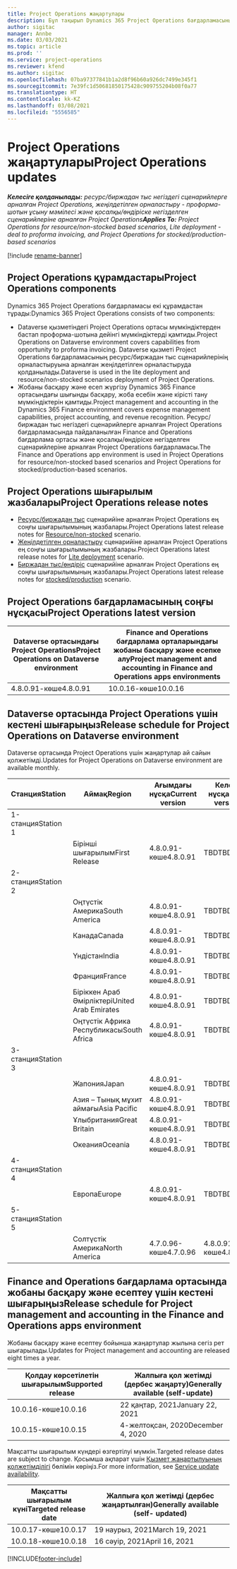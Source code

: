```yaml
---
title: Project Operations жаңартулары
description: Бұл тақырып Dynamics 365 Project Operations бағдарламасының шығарылған нұсқалары туралы ақпарат береді.
author: sigitac
manager: Annbe
ms.date: 03/03/2021
ms.topic: article
ms.prod: ''
ms.service: project-operations
ms.reviewer: kfend
ms.author: sigitac
ms.openlocfilehash: 07ba97377841b1a2d8f96b60a926dc7499e345f1
ms.sourcegitcommit: 7e39fc1d50681850175428c909755204b08f0a77
ms.translationtype: HT
ms.contentlocale: kk-KZ
ms.lasthandoff: 03/08/2021
ms.locfileid: "5556585"
---
```

# <a name="project-operations-updates"></a><span data-ttu-id="4d6e3-103">Project Operations жаңартулары</span><span class="sxs-lookup"><span data-stu-id="4d6e3-103">Project Operations updates</span></span>

<span data-ttu-id="4d6e3-104">_**Келесіге қолданылады:** ресурс/биржадан тыс негіздегі сценарийлерге арналған Project Operations, жеңілдетілген орналастыру - проформа-шотын ұсыну мәмілесі және қосалқы/өндіріске негізделген сценарийлеріне арналған Project Operations_</span><span class="sxs-lookup"><span data-stu-id="4d6e3-104">_**Applies To:** Project Operations for resource/non-stocked based scenarios, Lite deployment - deal to proforma invoicing, and Project Operations for stocked/production-based scenarios_</span></span>

[!include [rename-banner](~/includes/cc-data-platform-banner.md)]

## <a name="project-operations-components"></a><span data-ttu-id="4d6e3-105">Project Operations құрамдастары</span><span class="sxs-lookup"><span data-stu-id="4d6e3-105">Project Operations components</span></span>

<span data-ttu-id="4d6e3-106">Dynamics 365 Project Operations бағдарламасы екі құрамдастан тұрады:</span><span class="sxs-lookup"><span data-stu-id="4d6e3-106">Dynamics 365 Project Operations consists of two components:</span></span>

- <span data-ttu-id="4d6e3-107">Dataverse қызметіндегі Project Operations ортасы мүмкіндіктерден бастап проформа-шотына дейінгі мүмкіндіктерді қамтиды.</span><span class="sxs-lookup"><span data-stu-id="4d6e3-107">Project Operations on Dataverse environment covers capabilities from opportunity to proforma invoicing.</span></span> <span data-ttu-id="4d6e3-108">Dataverse қызметі Project Operations бағдарламасының ресурс/биржадан тыс сценарийлерінің орналастыруына арналған жеңілдетілген орналастыруда қолданылады.</span><span class="sxs-lookup"><span data-stu-id="4d6e3-108">Dataverse is used in the lite deployment and resource/non-stocked scenarios deployment of Project Operations.</span></span>
- <span data-ttu-id="4d6e3-109">Жобаны басқару және есеп жүргізу Dynamics 365 Finance ортасындағы шығынды басқару, жоба есебін және кірісті тану мүмкіндіктерін қамтиды.</span><span class="sxs-lookup"><span data-stu-id="4d6e3-109">Project management and accounting in the Dynamics 365 Finance environment covers expense management capabilities, project accounting, and revenue recognition.</span></span> <span data-ttu-id="4d6e3-110">Ресурс/биржадан тыс негіздегі сценарийлерге арналған Project Operations бағдарламасында пайдаланылған Finance and Operations бағдарлама ортасы және қосалқы/өндіріске негізделген сценарийлеріне арналған Project Operations бағдарламасы.</span><span class="sxs-lookup"><span data-stu-id="4d6e3-110">The Finance and Operations app environment is used in Project Operations for resource/non-stocked based scenarios and Project Operations for stocked/production-based scenarios.</span></span>

## <a name="project-operations-release-notes"></a><span data-ttu-id="4d6e3-111">Project Operations шығарылым жазбалары</span><span class="sxs-lookup"><span data-stu-id="4d6e3-111">Project Operations release notes</span></span>
- <span data-ttu-id="4d6e3-112">[Ресурс/биржадан тыс](whats-new-mar-2021-resource-based.md) сценарийіне арналған Project Operations ең соңғы шығарылымының жазбалары.</span><span class="sxs-lookup"><span data-stu-id="4d6e3-112">Project Operations latest release notes for [Resource/non-stocked](whats-new-mar-2021-resource-based.md) scenario.</span></span>
- <span data-ttu-id="4d6e3-113">[Жеңілдетілген орналастыру](../pro/whats-new/whats-new-mar-2021-lite.md) сценарийіне арналған Project Operations ең соңғы шығарылымының жазбалары.</span><span class="sxs-lookup"><span data-stu-id="4d6e3-113">Project Operations latest release notes for [Lite deployment](../pro/whats-new/whats-new-mar-2021-lite.md) scenario.</span></span>
- <span data-ttu-id="4d6e3-114">[Биржадан тыс/өндіріс](../prod-pma/whats-new/whats-new-jan-2021-stocked.md) сценарийіне арналған Project Operations ең соңғы шығарылымының жазбалары.</span><span class="sxs-lookup"><span data-stu-id="4d6e3-114">Project Operations latest release notes for [stocked/production](../prod-pma/whats-new/whats-new-jan-2021-stocked.md) scenario.</span></span>

## <a name="project-operations-latest-version"></a><span data-ttu-id="4d6e3-115">Project Operations бағдарламасының соңғы нұсқасы</span><span class="sxs-lookup"><span data-stu-id="4d6e3-115">Project Operations latest version</span></span>

| <span data-ttu-id="4d6e3-116">Dataverse ортасындағы Project Operations</span><span class="sxs-lookup"><span data-stu-id="4d6e3-116">Project Operations on Dataverse environment</span></span> | <span data-ttu-id="4d6e3-117">Finance and Operations бағдарлама орталарындағы жобаны басқару және есепке алу</span><span class="sxs-lookup"><span data-stu-id="4d6e3-117">Project management and accounting in Finance and Operations apps environments</span></span> |
| --- | --- |
| <span data-ttu-id="4d6e3-118">4.8.0.91-көше</span><span class="sxs-lookup"><span data-stu-id="4d6e3-118">4.8.0.91</span></span> | <span data-ttu-id="4d6e3-119">10.0.16-көше</span><span class="sxs-lookup"><span data-stu-id="4d6e3-119">10.0.16</span></span> |

## <a name="release-schedule-for-project-operations-on-dataverse-environment"></a><span data-ttu-id="4d6e3-120">Dataverse ортасында Project Operations үшін кестені шығарыңыз</span><span class="sxs-lookup"><span data-stu-id="4d6e3-120">Release schedule for Project Operations on Dataverse environment</span></span>

<span data-ttu-id="4d6e3-121">Dataverse ортасында Project Operations үшін жаңартулар ай сайын қолжетімді.</span><span class="sxs-lookup"><span data-stu-id="4d6e3-121">Updates for Project Operations on Dataverse environment are available monthly.</span></span> 

| <span data-ttu-id="4d6e3-122">Станция</span><span class="sxs-lookup"><span data-stu-id="4d6e3-122">Station</span></span>   | <span data-ttu-id="4d6e3-123">Аймақ</span><span class="sxs-lookup"><span data-stu-id="4d6e3-123">Region</span></span>        | <span data-ttu-id="4d6e3-124">Ағымдағы нұсқа</span><span class="sxs-lookup"><span data-stu-id="4d6e3-124">Current version</span></span> | <span data-ttu-id="4d6e3-125">Келесі нұсқа</span><span class="sxs-lookup"><span data-stu-id="4d6e3-125">Next version</span></span> | <span data-ttu-id="4d6e3-126">Жалпыға қолжетімді</span><span class="sxs-lookup"><span data-stu-id="4d6e3-126">Generally available</span></span> |
|-----------|---------------|-----------------|--------------|---------------------|
| <span data-ttu-id="4d6e3-127">1-станция</span><span class="sxs-lookup"><span data-stu-id="4d6e3-127">Station 1</span></span> |   &nbsp;      |    &nbsp;       | &nbsp;       |      &nbsp;         |
|   &nbsp;  | <span data-ttu-id="4d6e3-128">Бірінші шығарылым</span><span class="sxs-lookup"><span data-stu-id="4d6e3-128">First Release</span></span> |  <span data-ttu-id="4d6e3-129">4.8.0.91-көше</span><span class="sxs-lookup"><span data-stu-id="4d6e3-129">4.8.0.91</span></span>       | <span data-ttu-id="4d6e3-130">TBD</span><span class="sxs-lookup"><span data-stu-id="4d6e3-130">TBD</span></span>     | <span data-ttu-id="4d6e3-131">02 сәуір 21</span><span class="sxs-lookup"><span data-stu-id="4d6e3-131">02-Apr-21</span></span>           |
| <span data-ttu-id="4d6e3-132">2-станция</span><span class="sxs-lookup"><span data-stu-id="4d6e3-132">Station 2</span></span> |   &nbsp;      |    &nbsp;       | &nbsp;       |      &nbsp;         |
|   &nbsp;  | <span data-ttu-id="4d6e3-133">Оңтүстік Америка</span><span class="sxs-lookup"><span data-stu-id="4d6e3-133">South America</span></span> |  <span data-ttu-id="4d6e3-134">4.8.0.91-көше</span><span class="sxs-lookup"><span data-stu-id="4d6e3-134">4.8.0.91</span></span>       | <span data-ttu-id="4d6e3-135">TBD</span><span class="sxs-lookup"><span data-stu-id="4d6e3-135">TBD</span></span>     | <span data-ttu-id="4d6e3-136">02 сәуір 21</span><span class="sxs-lookup"><span data-stu-id="4d6e3-136">02-Apr-21</span></span>           |
|    &nbsp; | <span data-ttu-id="4d6e3-137">Канада</span><span class="sxs-lookup"><span data-stu-id="4d6e3-137">Canada</span></span>        |  <span data-ttu-id="4d6e3-138">4.8.0.91-көше</span><span class="sxs-lookup"><span data-stu-id="4d6e3-138">4.8.0.91</span></span>       | <span data-ttu-id="4d6e3-139">TBD</span><span class="sxs-lookup"><span data-stu-id="4d6e3-139">TBD</span></span>     | <span data-ttu-id="4d6e3-140">02 сәуір 21</span><span class="sxs-lookup"><span data-stu-id="4d6e3-140">02-Apr-21</span></span>           |
|   &nbsp;  | <span data-ttu-id="4d6e3-141">Үндістан</span><span class="sxs-lookup"><span data-stu-id="4d6e3-141">India</span></span>         |  <span data-ttu-id="4d6e3-142">4.8.0.91-көше</span><span class="sxs-lookup"><span data-stu-id="4d6e3-142">4.8.0.91</span></span>       | <span data-ttu-id="4d6e3-143">TBD</span><span class="sxs-lookup"><span data-stu-id="4d6e3-143">TBD</span></span>     | <span data-ttu-id="4d6e3-144">02 сәуір 21</span><span class="sxs-lookup"><span data-stu-id="4d6e3-144">02-Apr-21</span></span>           |
|   &nbsp;  | <span data-ttu-id="4d6e3-145">Франция</span><span class="sxs-lookup"><span data-stu-id="4d6e3-145">France</span></span>         |  <span data-ttu-id="4d6e3-146">4.8.0.91-көше</span><span class="sxs-lookup"><span data-stu-id="4d6e3-146">4.8.0.91</span></span>       | <span data-ttu-id="4d6e3-147">TBD</span><span class="sxs-lookup"><span data-stu-id="4d6e3-147">TBD</span></span>     | <span data-ttu-id="4d6e3-148">02 сәуір 21</span><span class="sxs-lookup"><span data-stu-id="4d6e3-148">02-Apr-21</span></span>           |
|   &nbsp;  | <span data-ttu-id="4d6e3-149">Біріккен Араб Әмірліктері</span><span class="sxs-lookup"><span data-stu-id="4d6e3-149">United Arab Emirates</span></span>         |  <span data-ttu-id="4d6e3-150">4.8.0.91-көше</span><span class="sxs-lookup"><span data-stu-id="4d6e3-150">4.8.0.91</span></span>       | <span data-ttu-id="4d6e3-151">TBD</span><span class="sxs-lookup"><span data-stu-id="4d6e3-151">TBD</span></span>     | <span data-ttu-id="4d6e3-152">02 сәуір 21</span><span class="sxs-lookup"><span data-stu-id="4d6e3-152">02-Apr-21</span></span>           |
|   &nbsp;  | <span data-ttu-id="4d6e3-153">Оңтүстік Африка Республикасы</span><span class="sxs-lookup"><span data-stu-id="4d6e3-153">South Africa</span></span>         |  <span data-ttu-id="4d6e3-154">4.8.0.91-көше</span><span class="sxs-lookup"><span data-stu-id="4d6e3-154">4.8.0.91</span></span>       | <span data-ttu-id="4d6e3-155">TBD</span><span class="sxs-lookup"><span data-stu-id="4d6e3-155">TBD</span></span>     | <span data-ttu-id="4d6e3-156">02 сәуір 21</span><span class="sxs-lookup"><span data-stu-id="4d6e3-156">02-Apr-21</span></span>           |
| <span data-ttu-id="4d6e3-157">3-станция</span><span class="sxs-lookup"><span data-stu-id="4d6e3-157">Station 3</span></span>  |      &nbsp;   |     &nbsp;      |     &nbsp;   |      &nbsp;         |
|   &nbsp;  | <span data-ttu-id="4d6e3-158">Жапония</span><span class="sxs-lookup"><span data-stu-id="4d6e3-158">Japan</span></span>         |  <span data-ttu-id="4d6e3-159">4.8.0.91-көше</span><span class="sxs-lookup"><span data-stu-id="4d6e3-159">4.8.0.91</span></span>       | <span data-ttu-id="4d6e3-160">TBD</span><span class="sxs-lookup"><span data-stu-id="4d6e3-160">TBD</span></span>     | <span data-ttu-id="4d6e3-161">09 сәуір 21</span><span class="sxs-lookup"><span data-stu-id="4d6e3-161">09-Apr-21</span></span>           |
|   &nbsp;  | <span data-ttu-id="4d6e3-162">Азия – Тынық мұхит аймағы</span><span class="sxs-lookup"><span data-stu-id="4d6e3-162">Asia Pacific</span></span>  |  <span data-ttu-id="4d6e3-163">4.8.0.91-көше</span><span class="sxs-lookup"><span data-stu-id="4d6e3-163">4.8.0.91</span></span>       | <span data-ttu-id="4d6e3-164">TBD</span><span class="sxs-lookup"><span data-stu-id="4d6e3-164">TBD</span></span>     | <span data-ttu-id="4d6e3-165">09 сәуір 21</span><span class="sxs-lookup"><span data-stu-id="4d6e3-165">09-Apr-21</span></span>           |
|   &nbsp;  | <span data-ttu-id="4d6e3-166">Ұлыбритания</span><span class="sxs-lookup"><span data-stu-id="4d6e3-166">Great Britain</span></span> |  <span data-ttu-id="4d6e3-167">4.8.0.91-көше</span><span class="sxs-lookup"><span data-stu-id="4d6e3-167">4.8.0.91</span></span>       | <span data-ttu-id="4d6e3-168">TBD</span><span class="sxs-lookup"><span data-stu-id="4d6e3-168">TBD</span></span>     | <span data-ttu-id="4d6e3-169">09 сәуір 21</span><span class="sxs-lookup"><span data-stu-id="4d6e3-169">09-Apr-21</span></span>           |
|   &nbsp;  | <span data-ttu-id="4d6e3-170">Океания</span><span class="sxs-lookup"><span data-stu-id="4d6e3-170">Oceania</span></span>       |  <span data-ttu-id="4d6e3-171">4.8.0.91-көше</span><span class="sxs-lookup"><span data-stu-id="4d6e3-171">4.8.0.91</span></span>       | <span data-ttu-id="4d6e3-172">TBD</span><span class="sxs-lookup"><span data-stu-id="4d6e3-172">TBD</span></span>     | <span data-ttu-id="4d6e3-173">09 сәуір 21</span><span class="sxs-lookup"><span data-stu-id="4d6e3-173">09-Apr-21</span></span>           |
| <span data-ttu-id="4d6e3-174">4-станция</span><span class="sxs-lookup"><span data-stu-id="4d6e3-174">Station 4</span></span> |     &nbsp;    |     &nbsp;      |     &nbsp;   |      &nbsp;         |
|   &nbsp;  | <span data-ttu-id="4d6e3-175">Европа</span><span class="sxs-lookup"><span data-stu-id="4d6e3-175">Europe</span></span>        |  <span data-ttu-id="4d6e3-176">4.8.0.91-көше</span><span class="sxs-lookup"><span data-stu-id="4d6e3-176">4.8.0.91</span></span>       | <span data-ttu-id="4d6e3-177">TBD</span><span class="sxs-lookup"><span data-stu-id="4d6e3-177">TBD</span></span>     | <span data-ttu-id="4d6e3-178">16 сәуір 21</span><span class="sxs-lookup"><span data-stu-id="4d6e3-178">16-Apr-21</span></span>           |
| <span data-ttu-id="4d6e3-179">5-станция</span><span class="sxs-lookup"><span data-stu-id="4d6e3-179">Station 5</span></span> |     &nbsp;    |     &nbsp;      |     &nbsp;   |      &nbsp;         |
|   &nbsp;  | <span data-ttu-id="4d6e3-180">Солтүстік Америка</span><span class="sxs-lookup"><span data-stu-id="4d6e3-180">North America</span></span> |  <span data-ttu-id="4d6e3-181">4.7.0.96-көше</span><span class="sxs-lookup"><span data-stu-id="4d6e3-181">4.7.0.96</span></span>       | <span data-ttu-id="4d6e3-182">4.8.0.91-көше</span><span class="sxs-lookup"><span data-stu-id="4d6e3-182">4.8.0.91</span></span>     | <span data-ttu-id="4d6e3-183">12 наурыз 21</span><span class="sxs-lookup"><span data-stu-id="4d6e3-183">12-Mar-21</span></span>           |

## <a name="release-schedule-for-project-management-and-accounting-in-the-finance-and-operations-apps-environment"></a><span data-ttu-id="4d6e3-184">Finance and Operations бағдарлама ортасында жобаны басқару және есептеу үшін кестені шығарыңыз</span><span class="sxs-lookup"><span data-stu-id="4d6e3-184">Release schedule for Project management and accounting in the Finance and Operations apps environment</span></span>

<span data-ttu-id="4d6e3-185">Жобаны басқару және есептеу бойынша жаңартулар жылына сегіз рет шығарылады.</span><span class="sxs-lookup"><span data-stu-id="4d6e3-185">Updates for Project management and accounting are released eight times a year.</span></span>

| <span data-ttu-id="4d6e3-186">Қолдау көрсетілетін шығарылым</span><span class="sxs-lookup"><span data-stu-id="4d6e3-186">Supported release</span></span> | <span data-ttu-id="4d6e3-187">Жалпыға қол жетімді (дербес жаңарту)</span><span class="sxs-lookup"><span data-stu-id="4d6e3-187">Generally available (self-update)</span></span> |
| --- | --- |
| <span data-ttu-id="4d6e3-188">10.0.16-көше</span><span class="sxs-lookup"><span data-stu-id="4d6e3-188">10.0.16</span></span> | <span data-ttu-id="4d6e3-189">22 қаңтар, 2021</span><span class="sxs-lookup"><span data-stu-id="4d6e3-189">January 22, 2021</span></span> |
| <span data-ttu-id="4d6e3-190">10.0.15-көше</span><span class="sxs-lookup"><span data-stu-id="4d6e3-190">10.0.15</span></span> | <span data-ttu-id="4d6e3-191">4-желтоқсан, 2020</span><span class="sxs-lookup"><span data-stu-id="4d6e3-191">December 4, 2020</span></span> |


<span data-ttu-id="4d6e3-192">Мақсатты шығарылым күндері өзгертілуі мүмкін.</span><span class="sxs-lookup"><span data-stu-id="4d6e3-192">Targeted release dates are subject to change.</span></span> <span data-ttu-id="4d6e3-193">Қосымша ақпарат үшін [Қызмет жаңартылуының қолжетімділігі](https://docs.microsoft.com/dynamics365/fin-ops-core/fin-ops/get-started/public-preview-releases?toc=/dynamics365/finance/toc.json) бөлімін көріңіз.</span><span class="sxs-lookup"><span data-stu-id="4d6e3-193">For more information, see [Service update availability](https://docs.microsoft.com/dynamics365/fin-ops-core/fin-ops/get-started/public-preview-releases?toc=/dynamics365/finance/toc.json).</span></span>

| <span data-ttu-id="4d6e3-194">Мақсатты шығарылым күні</span><span class="sxs-lookup"><span data-stu-id="4d6e3-194">Targeted release date</span></span> | <span data-ttu-id="4d6e3-195">Жалпыға қол жетімді (дербес жаңартылған)</span><span class="sxs-lookup"><span data-stu-id="4d6e3-195">Generally available (self- updated)</span></span> |
| --- | --- |
| <span data-ttu-id="4d6e3-196">10.0.17-көше</span><span class="sxs-lookup"><span data-stu-id="4d6e3-196">10.0.17</span></span> | <span data-ttu-id="4d6e3-197">19 наурыз, 2021</span><span class="sxs-lookup"><span data-stu-id="4d6e3-197">March 19, 2021</span></span> |
| <span data-ttu-id="4d6e3-198">10.0.18-көше</span><span class="sxs-lookup"><span data-stu-id="4d6e3-198">10.0.18</span></span> | <span data-ttu-id="4d6e3-199">16 сәуір, 2021</span><span class="sxs-lookup"><span data-stu-id="4d6e3-199">April 16, 2021</span></span> |


[!INCLUDE[footer-include](../includes/footer-banner.md)]
